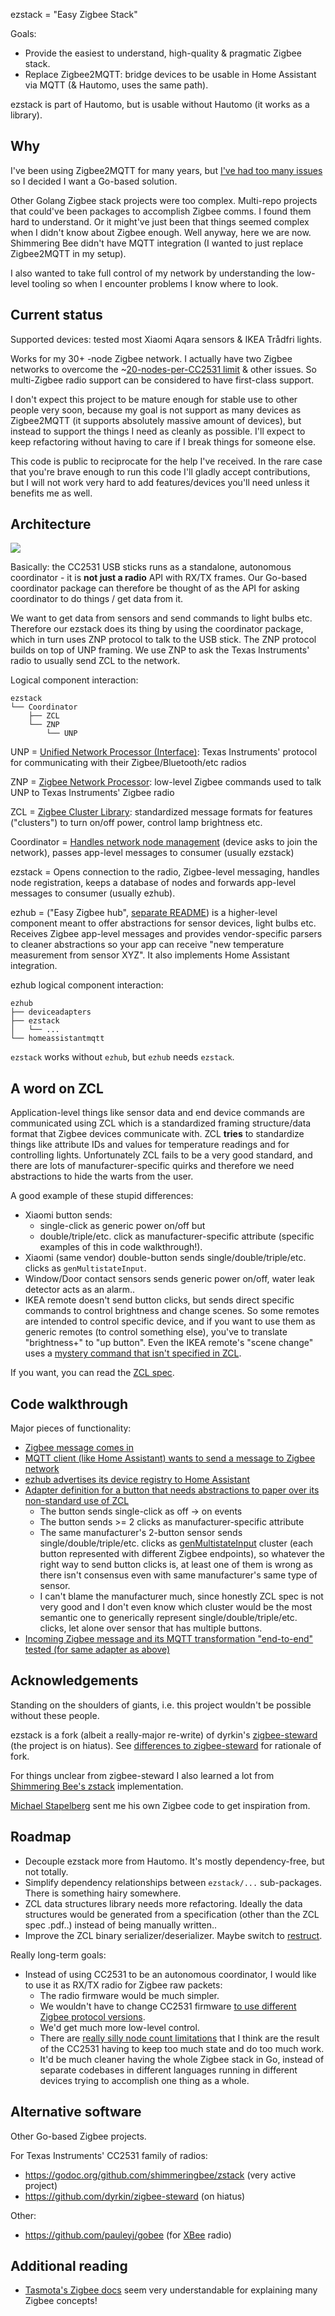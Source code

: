 ezstack = "Easy Zigbee Stack"

Goals:

- Provide the easiest to understand, high-quality & pragmatic Zigbee stack.
- Replace Zigbee2MQTT: bridge devices to be usable in Home Assistant via MQTT (& Hautomo, uses the same path).

ezstack is part of Hautomo, but is usable without Hautomo (it works as a library).


Why
---

I've been using Zigbee2MQTT for many years, but
[I've had too many issues](docs/issues-with-zigbee2mqtt.md) so I decided I want a Go-based
solution.

Other Golang Zigbee stack projects were too complex. Multi-repo projects that could've been packages
to accomplish Zigbee comms. I found them hard to understand. Or it might've just been that things
seemed complex when I didn't know about Zigbee enough. Well anyway, here we are now.
Shimmering Bee didn't have MQTT integration (I wanted to just replace Zigbee2MQTT in my setup).

I also wanted to take full control of my network by understanding the low-level tooling so when I
encounter problems I know where to look.


Current status
--------------

Supported devices: tested most Xiaomi Aqara sensors & IKEA Trådfri lights.

Works for my 30+ -node Zigbee network. I actually have two Zigbee networks to overcome the
~[20-nodes-per-CC2531 limit]((https://www.zigbee2mqtt.io/information/FAQ.html#i-read-that-zigbee2mqtt-has-a-limit-of-20-devices-when-using-a-cc2531-is-this-true))
& other issues.
So multi-Zigbee radio support can be considered to have first-class support.

I don't expect this project to be mature enough for stable use to other people very soon, because my
goal is not support as many devices as Zigbee2MQTT (it supports absolutely massive amount of devices),
but instead to support the things I need as cleanly as possible.
I'll expect to keep refactoring without having to care if I break things for someone else.

This code is public to reciprocate for the help I've received. In the rare case that you're brave
enough to run this code I'll gladly accept contributions, but I will not work very hard to add
features/devices you'll need unless it benefits me as well.


Architecture
------------

![](docs/the-big-picture.png)

Basically: the CC2531 USB sticks runs as a standalone, autonomous coordinator - it is **not just a
radio** API with RX/TX frames.
Our Go-based coordinator package can therefore be thought of as the API for asking coordinator to do
things / get data from it.

We want to get data from sensors and send commands to light bulbs etc. Therefore our ezstack does its
thing by using the coordinator package, which in turn uses ZNP protocol to talk to the USB stick. The
ZNP protocol builds on top of UNP framing. We use ZNP to ask the Texas Instruments' radio to usually
send ZCL to the network.

Logical component interaction:

```
ezstack
└── Coordinator
    ├── ZCL
    └── ZNP
        └── UNP
```

UNP = [Unified Network Processor (Interface)](https://dev.ti.com/tirex/explore/content/simplelink_cc13x2_26x2_sdk_3_10_00_53/docs/ble5stack/ble_user_guide/html/ble-stack-common/npi-index.html): Texas Instruments' protocol for communicating with their Zigbee/Bluetooth/etc radios

ZNP = [Zigbee Network Processor](http://software-dl.ti.com/simplelink/esd/plugins/simplelink_zigbee_sdk_plugin/1.60.01.09/exports/docs/zigbee_user_guide/html/zigbee/developing_zigbee_applications/znp_interface/znp_interface.html): low-level Zigbee commands used to talk UNP to Texas Instruments' Zigbee radio

ZCL = [Zigbee Cluster Library](https://zigbeealliance.org/wp-content/uploads/2019/12/07-5123-06-zigbee-cluster-library-specification.pdf): standardized message formats for features ("clusters") to turn on/off power, control lamp brightness etc.

Coordinator = [Handles network node management](https://www.zigbee2mqtt.io/information/zigbee_network.html#coordinator) (device asks to join the network), passes app-level messages to consumer (usually ezstack)

ezstack = Opens connection to the radio, Zigbee-level messaging, handles node registration, keeps a
database of nodes and forwards app-level messages to consumer (usually ezhub).

ezhub = ("Easy Zigbee hub", [separate README](ezhub/README.md)) is a higher-level component meant
to offer abstractions for sensor devices, light bulbs etc. Receives Zigbee app-level messages and
provides vendor-specific parsers to cleaner abstractions so your app can receive "new temperature
measurement from sensor XYZ". It also implements Home Assistant integration.

ezhub logical component interaction:

```
ezhub
├── deviceadapters
├── ezstack
│   └── ...
└── homeassistantmqtt
```

`ezstack` works without `ezhub`, but `ezhub` needs `ezstack`.


A word on ZCL
-------------

Application-level things like sensor data and end device commands are communicated using ZCL which
is a standardized framing structure/data format that Zigbee devices communicate with. ZCL **tries**
to standardize things like attribute IDs and values for temperature readings and for controlling lights.
Unfortunately ZCL fails to be a very good standard, and there are lots of manufacturer-specific quirks
and therefore we need abstractions to hide the warts from the user.

A good example of these stupid differences:

- Xiaomi button sends:
	* single-click as generic power on/off but
	* double/triple/etc. click as manufacturer-specific attribute (specific examples of this in code walkthrough!).
- Xiaomi (same vendor) double-button sends single/double/triple/etc. clicks as `genMultistateInput`.
- Window/Door contact sensors sends generic power on/off, water leak detector acts as an alarm..
- IKEA remote doesn't send button clicks, but sends direct specific commands to control brightness
  and change scenes. So some remotes are intended to control specific device, and if you want to use
  them as generic remotes (to control something else), you've to translate "brightness+" to "up button".
  Even the IKEA remote's "scene change" uses a
  [mystery command that isn't specified in ZCL](https://github.com/function61/hautomo/blob/5d677aad13cdd4ccbc8982722586e02a2651c745/pkg/ezstack/ezhub/deviceadapters/ikearemoteE1524.go#L42).

If you want, you can read the [ZCL spec](https://zigbeealliance.org/wp-content/uploads/2019/12/07-5123-06-zigbee-cluster-library-specification.pdf).


Code walkthrough
----------------

Major pieces of functionality:

- [Zigbee message comes in](https://github.com/function61/hautomo/blob/5d677aad13cdd4ccbc8982722586e02a2651c745/pkg/ezstack/ezhub/entrypoint.go#L112)
- [MQTT client (like Home Assistant) wants to send a message to Zigbee network](https://github.com/function61/hautomo/blob/5d677aad13cdd4ccbc8982722586e02a2651c745/pkg/ezstack/ezhub/entrypoint.go#L150)
- [ezhub advertises its device registry to Home Assistant](https://github.com/function61/hautomo/blob/879fd8160f82f14a205cb2f37e805411b8dd53f8/pkg/ezstack/ezhub/homeassistantmqtt/autodiscovery.go#L12)
- [Adapter definition for a button that needs abstractions to paper over its non-standard use of ZCL](https://github.com/function61/hautomo/blob/5d677aad13cdd4ccbc8982722586e02a2651c745/pkg/ezstack/ezhub/deviceadapters/xiaomibutton.go#L10)
	* The button sends single-click as off -> on events
	* The button sends >= 2 clicks as manufacturer-specific attribute
	* The same manufacturer's 2-button sensor sends single/double/triple/etc. clicks as
	  [genMultistateInput](https://github.com/function61/hautomo/blob/5d677aad13cdd4ccbc8982722586e02a2651c745/pkg/ezstack/ezhub/deviceadapters/xiaomidoublebutton.go#L35)
	  cluster (each button represented with different Zigbee endpoints), so whatever the right way to send button
	  clicks is, at least one of them is wrong as there isn't consensus even with same manufacturer's same type of sensor.
	* I can't blame the manufacturer much, since honestly ZCL spec is not very good and I don't even know
	  which cluster would be the most semantic one to generically represent single/double/triple/etc.
	  clicks, let alone over sensor that has multiple buttons.
- [Incoming Zigbee message and its MQTT transformation "end-to-end" tested (for same adapter as above)](https://github.com/function61/hautomo/blob/5d677aad13cdd4ccbc8982722586e02a2651c745/pkg/ezstack/ezhub/deviceadapters/xiaomibutton_test.go#L16)


Acknowledgements
----------------

Standing on the shoulders of giants, i.e. this project wouldn't be possible without these people.

ezstack is a fork (albeit a really-major re-write) of dyrkin's
[zigbee-steward](https://github.com/dyrkin/zigbee-steward) (the project is on hiatus).
See [differences to zigbee-steward](docs/differences-to-zigbee-steward.md) for rationale of fork.

For things unclear from zigbee-steward I also learned a lot from
[Shimmering Bee's zstack](https://github.com/shimmeringbee/zstack) implementation.

[Michael Stapelberg](https://michael.stapelberg.ch/) sent me his own Zigbee code to get inspiration from.


Roadmap
-------

- Decouple ezstack more from Hautomo. It's mostly dependency-free, but not totally.
- Simplify dependency relationships between `ezstack/...` sub-packages. There is something hairy somewhere.
- ZCL data structures library needs more refactoring. Ideally the data structures would be generated
  from a specification (other than the ZCL spec .pdf..) instead of being manually written..
- Improve the ZCL binary serializer/deserializer. Maybe switch to
  [restruct](https://github.com/go-restruct/restruct).

Really long-term goals:

- Instead of using CC2531 to be an autonomous coordinator, I would like to use it as RX/TX radio for
  Zigbee raw packets:
	* The radio firmware would be much simpler.
	* We wouldn't have to change CC2531 firmware
	  [to use different Zigbee protocol versions](https://github.com/Koenkk/Z-Stack-firmware/tree/master/coordinator#im-using-a-cc2530-or-cc2531-which-firmware-should-i-use).
	* We'd get much more low-level control.
	* There are
	  [really silly node count limitations](https://www.zigbee2mqtt.io/information/FAQ.html#i-read-that-zigbee2mqtt-has-a-limit-of-20-devices-when-using-a-cc2531-is-this-true)
	  that I think are the result of the CC2531 having to keep too much state and do too much work.
	* It'd be much cleaner having the whole Zigbee stack in Go, instead of separate codebases
	  in different languages running in different devices trying to accomplish one thing as a whole.


Alternative software
--------------------

Other Go-based Zigbee projects.

For Texas Instruments' CC2531 family of radios:

- https://godoc.org/github.com/shimmeringbee/zstack (very active project)
- https://github.com/dyrkin/zigbee-steward (on hiatus)

Other:

- https://github.com/pauleyj/gobee (for [XBee](https://en.wikipedia.org/wiki/XBee) radio)


Additional reading
------------------

- [Tasmota's Zigbee docs](https://tasmota.github.io/docs/Zigbee-Internals/) seem very understandable
  for explaining many Zigbee concepts!
